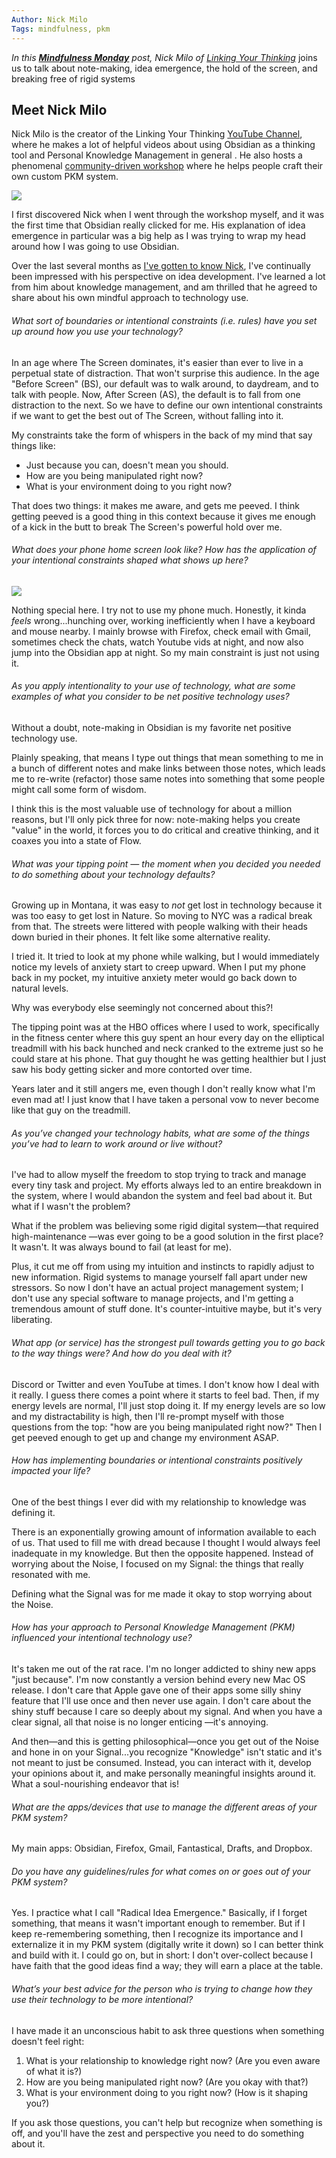 ```yaml
---
Author: Nick Milo
Tags: mindfulness, pkm
---
```


*In this [**Mindfulness Monday**](https://thesweetsetup.com/category/mindfulness/) post, Nick Milo of [Linking Your Thinking](linkingyourthinking.com)* joins us to talk about note-making, idea emergence, the hold of the screen, and breaking free of rigid systems

## Meet Nick Milo

Nick Milo is the creator of the Linking Your Thinking [YouTube Channel](https://www.youtube.com/channel/UC85D7ERwhke7wVqskV_DZUA), where he makes a lot of helpful videos about using Obsidian as a thinking tool and Personal Knowledge Management in general . He also hosts a phenomenal [community-driven workshop](https://www.linkingyourthinking.com/) where he helps people craft their own custom PKM system.

![](https://thesweetsetup.com/wp-content/uploads/2021/07/nickmilo.jpg)

I first discovered Nick when I went through the workshop myself, and it was the first time that Obsidian really clicked for me. His explanation of idea emergence in particular was a big help as I was trying to wrap my head around how I was going to use Obsidian. 

Over the last several months as [I've gotten to know Nick](https://www.relay.fm/focused/122), I've continually been impressed with his perspective on idea development. I've learned a lot from him about knowledge management, and am thrilled that he agreed to share about his own mindful approach to technology use.

###### What sort of boundaries or intentional constraints (i.e. rules) have you set up around how you use your technology?  

In an age where The Screen dominates, it's easier than ever to live in a perpetual state of distraction. That won't surprise this audience. In the age "Before Screen" (BS), our default was to walk around, to daydream, and to talk with people. Now, After Screen (AS), the default is to fall from one distraction to the next. So we have to define our own intentional constraints if we want to get the best out of The Screen, without falling into it.  

My constraints take the form of whispers in the back of my mind that say things like:   

- Just because you can, doesn't mean you should.  
- How are you being manipulated right now?  
- What is your environment doing to you right now?  
  
That does two things: it makes me aware, and gets me peeved. I think getting peeved is a good thing in this context because it gives me enough of a kick in the butt to break The Screen's powerful hold over me.  
  
###### What does your phone home screen look like? How has the application of your intentional constraints shaped what shows up here?  

![](https://thesweetsetup.com/wp-content/uploads/2021/07/nickmiloiphone.jpg)

Nothing special here. I try not to use my phone much. Honestly, it kinda *feels* wrong...hunching over, working inefficiently when I have a keyboard and mouse nearby. I mainly browse with Firefox, check email with Gmail, sometimes check the chats, watch Youtube vids at night, and now also jump into the Obsidian app at night. So my main constraint is just not using it.  
  
###### As you apply intentionality to your use of technology, what are some examples of what you consider to be net positive technology uses?  

Without a doubt, note-making in Obsidian is my favorite net positive technology use.   
  
Plainly speaking, that means I type out things that mean something to me in a bunch of different notes and make links between those notes, which leads me to re-write (refactor) those same notes into something that some people might call some form of wisdom.   
  
I think this is the most valuable use of technology for about a million reasons, but I'll only pick three for now: note-making helps you create "value" in the world, it forces you to do critical and creative thinking, and it coaxes you into a state of Flow.   
  
###### What was your tipping point — the moment when you decided you needed to do something about your technology defaults?  

Growing up in Montana, it was easy to *not* get lost in technology because it was too easy to get lost in Nature. So moving to NYC was a radical break from that. The streets were littered with people walking with their heads down buried in their phones. It felt like some alternative reality.   
  
I tried it. It tried to look at my phone while walking, but I would immediately notice my levels of anxiety start to creep upward. When I put my phone back in my pocket, my intuitive anxiety meter would go back down to natural levels.  
  
Why was everybody else seemingly not concerned about this?!  
  
The tipping point was at the HBO offices where I used to work, specifically in the fitness center where this guy spent an hour every day on the elliptical treadmill with his back hunched and neck cranked to the extreme just so he could stare at his phone. That guy thought he was getting healthier but I just saw his body getting sicker and more contorted over time.  
  
Years later and it still angers me, even though I don't really know what I'm even mad at! I just know that I have taken a personal vow to never become like that guy on the treadmill.  
  
###### As you’ve changed your technology habits, what are some of the things you’ve had to learn to work around or live without?  

I've had to allow myself the freedom to stop trying to track and manage every tiny task and project. My efforts always led to an entire breakdown in the system, where I would abandon the system and feel bad about it. But what if I wasn't the problem?   
  
What if the problem was believing some rigid digital system—that required high-maintenance —was ever going to be a good solution in the first place? It wasn't. It was always bound to fail (at least for me).   
  
Plus, it cut me off from using my intuition and instincts to rapidly adjust to new information. Rigid systems to manage yourself fall apart under new stressors. So now I don't have an actual project management system; I don't use any special software to manage projects, and I'm getting a tremendous amount of stuff done. It's counter-intuitive maybe, but it's very liberating.  
  
###### What app (or service) has the strongest pull towards getting you to go back to the way things were? And how do you deal with it?  

Discord or Twitter and even YouTube at times. I don't know how I deal with it really. I guess there comes a point where it starts to feel bad. Then, if my energy levels are normal, I'll just stop doing it. If my energy levels are so low and my distractability is high, then I'll re-prompt myself with those questions from the top: "how are you being manipulated right now?" Then I get peeved enough to get up and change my environment ASAP.  
  
###### How has implementing boundaries or intentional constraints positively impacted your life?  

One of the best things I ever did with my relationship to knowledge was defining it.   
  
There is an exponentially growing amount of information available to each of us. That used to fill me with dread because I thought I would always feel inadequate in my knowledge. But then the opposite happened. Instead of worrying about the Noise, I focused on my Signal: the things that really resonated with me.   
  
Defining what the Signal was for me made it okay to stop worrying about the Noise.  
  
###### How has your approach to Personal Knowledge Management (PKM) influenced your intentional technology use?  

It's taken me out of the rat race. I'm no longer addicted to shiny new apps "just because". I'm now constantly a version behind every new Mac OS release. I don't care that Apple gave one of their apps some silly shiny feature that I'll use once and then never use again. I don't care about the shiny stuff because I care so deeply about my signal. And when you have a clear signal, all that noise is no longer enticing —it's annoying.  
  
And then—and this is getting philosophical—once you get out of the Noise and hone in on your Signal...you recognize "Knowledge" isn't static and it's not meant to just be consumed. Instead, you can interact with it, develop your opinions about it, and make personally meaningful insights around it. What a soul-nourishing endeavor that is!  
  
###### What are the apps/devices that use to manage the different areas of your PKM system?  

My main apps: Obsidian, Firefox, Gmail, Fantastical, Drafts, and Dropbox.  
  
###### Do you have any guidelines/rules for what comes on or goes out of your PKM system?  

Yes. I practice what I call "Radical Idea Emergence." Basically, if I forget something, that means it wasn't important enough to remember. But if I keep re-remembering something, then I recognize its importance and I externalize it in my PKM system (digitally write it down) so I can better think and build with it. I could go on, but in short: I don't over-collect because I have faith that the good ideas find a way; they will earn a place at the table.  
  
###### What’s your best advice for the person who is trying to change how they use their technology to be more intentional?  

I have made it an unconscious habit to ask three questions when something doesn't feel right:  
  
1. What is your relationship to knowledge right now? (Are you even aware of what it is?)  
2. How are you being manipulated right now? (Are you okay with that?)  
3. What is your environment doing to you right now? (How is it shaping you?)   
  
If you ask those questions, you can't help but recognize when something is off, and you'll have the zest and perspective you need to do something about it.